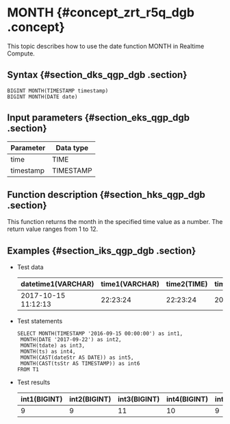 # MONTH {#concept_zrt_r5q_dgb .concept}

This topic describes how to use the date function MONTH in Realtime Compute.

## Syntax {#section_dks_qgp_dgb .section}

```
BIGINT MONTH(TIMESTAMP timestamp) 
BIGINT MONTH(DATE date)

```

## Input parameters {#section_eks_qgp_dgb .section}

|Parameter|Data type|
|---------|---------|
|time|TIME|
|timestamp|TIMESTAMP|

## Function description {#section_hks_qgp_dgb .section}

This function returns the month in the specified time value as a number. The return value ranges from 1 to 12.

## Examples {#section_iks_qgp_dgb .section}

-   Test data

    |datetime1\(VARCHAR\)|time1\(VARCHAR\)|time2\(TIME\)|timestamp1\(TIMESTAMP\)|
    |--------------------|----------------|-------------|-----------------------|
    |2017-10-15 11:12:13|22:23:24|22:23:24|2017-10-15 11:12:13|

-   Test statements

    ```language-sql
    SELECT MONTH(TIMESTAMP '2016-09-15 00:00:00') as int1,
     MONTH(DATE '2017-09-22') as int2,
     MONTH(tdate) as int3,
     MONTH(ts) as int4,
     MONTH(CAST(dateStr AS DATE)) as int5,
     MONTH(CAST(tsStr AS TIMESTAMP)) as int6
    FROM T1
    
    ```

-   Test results

    |int1\(BIGINT\)|int2\(BIGINT\)|int3\(BIGINT\)|int4\(BIGINT\)|int5\(BIGINT\)|int6\(BIGINT\)|
    |--------------|--------------|--------------|--------------|--------------|--------------|
    |9|9|11|10|9|10|


